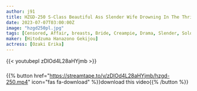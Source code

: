 ```yaml
---
author: j91
title: HZGD-250 S-Class Beautiful Ass Slender Wife Drowning In The Thrill Of Repeating Creampie SEX With Her Brother-In-Law Next To Her Husband Sleeping Erika Ozaki
date: 2023-07-07T03:00:00Z
image: "hzgd250pl.jpg"
tags: [Censored, Affair, breasts, Bride, Creampie, Drama, Slender, Solowork, Young wife]
maker: [Hitodzuma Hanazono Gekijou]
actress: [Ozaki Erika]
---
```



{{< youtubepl zDlOd4L28aHYjmb >}}
###

{{% button href="https://streamtape.to/v/zDlOd4L28aHYjmb/hzgd-250.mp4" icon="fas fa-download" %}}download this video{{% /button %}}

